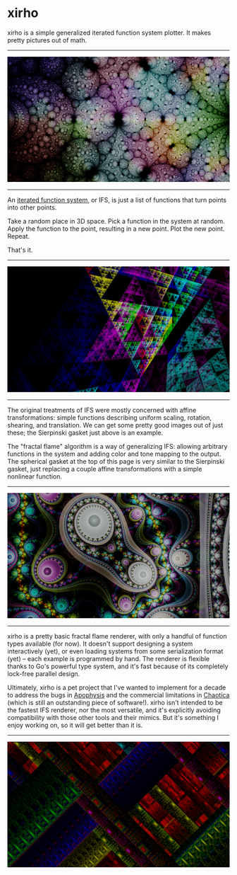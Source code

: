 # xirho

xirho is a simple generalized iterated function system plotter. It makes pretty pictures out of math.

---

![Spherical gasket](img/spherical.png)

---

An [iterated function system](https://en.wikipedia.org/wiki/Iterated_function_system), or IFS, is just a list of functions that turn points into other points.

Take a random place in 3D space. Pick a function in the system at random. Apply the function to the point, resulting in a new point. Plot the new point. Repeat.

That's it.

---

![Sierpinski gasket](img/sierpinski.png)

---

The original treatments of IFS were mostly concerned with affine transformations: simple functions describing uniform scaling, rotation, shearing, and translation. We can get some pretty good images out of just these; the Sierpinski gasket just above is an example.

The "fractal flame" algorithm is a way of generalizing IFS: allowing arbitrary functions in the system and adding color and tone mapping to the output. The spherical gasket at the top of this page is very similar to the Sierpinski gasket, just replacing a couple affine transformations with a simple nonlinear function.

---

![Grand Julian](img/grandjulian.png)

---

xirho is a pretty basic fractal flame renderer, with only a handful of function types available (for now). It doesn't support designing a system interactively (yet), or even loading systems from some serialization format (yet) – each example is programmed by hand. The renderer is flexible thanks to Go's powerful type system, and it's fast because of its completely lock-free parallel design.

Ultimately, xirho is a pet project that I've wanted to implement for a decade to address the bugs in [Apophysis](https://en.wikipedia.org/wiki/Apophysis_(software)) and the commercial limitations in [Chaotica](https://www.chaoticafractals.com/) (which is still an outstanding piece of software!). xirho isn't intended to be the fastest IFS renderer, nor the most versatile, and it's explicitly avoiding compatibility with those other tools and their mimics. But it's something I enjoy working on, so it will get better than it is.

---

![Disc Julian](img/discjulian.png)
